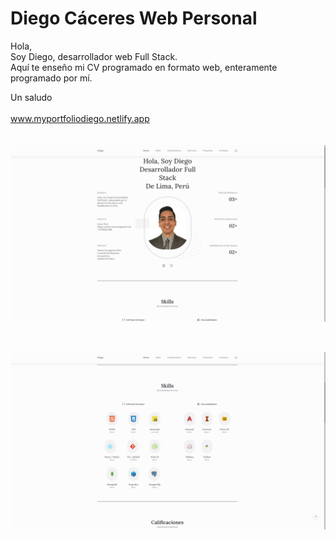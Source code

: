 # Diego Cáceres Web Personal
Hola, <br>
Soy Diego, desarrollador web Full Stack.<br> 
Aquí te enseño mi CV programado en formato web, enteramente programado por mí. <br>

Un saludo<br><br>
<a href="https://myportfoliodiego.netlify.app/" target="_blank">www.myportfoliodiego.netlify.app</a><br><br><br>
![alt text](https://github.com/DiegoCaceresC/Diego-Caceres-Web-Personal/blob/main/Imagenes/Home.PNG) 
<br>
<p></p>
<br>

![alt text](https://github.com/DiegoCaceresC/Diego-Caceres-Web-Personal/blob/main/Imagenes/skills.PNG) 
